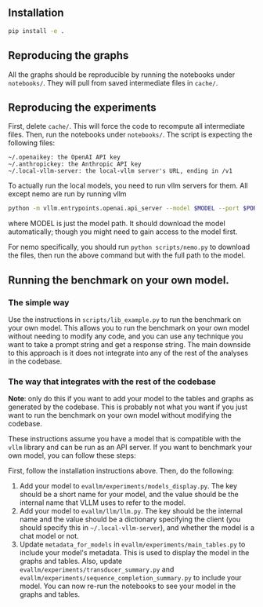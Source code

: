 
## Installation

```bash
pip install -e .
```

## Reproducing the graphs

All the graphs should be reproducible by running the notebooks under `notebooks/`. They will pull from saved intermediate files in `cache/`.

## Reproducing the experiments

First, delete `cache/`. This will force the code to recompute all intermediate files. Then, run the notebooks under `notebooks/`. The script is expecting the following files:

```
~/.openaikey: the OpenAI API key
~/.anthropickey: the Anthropic API key
~/.local-vllm-server: the local-vllm server's URL, ending in /v1
```

To actually run the local models, you need to run vllm servers for them. All except nemo are run by running vllm

```bash
python -m vllm.entrypoints.openai.api_server --model $MODEL --port $PORT --tensor-parallel-size 4
```

where MODEL is just the model path. It should download the model automatically; though you might need to gain access to the model first.

For nemo specifically, you should run `python scripts/nemo.py` to download the files, then run the above command but with the full path to the model.

## Running the benchmark on your own model.

### The simple way

Use the instructions in `scripts/lib_example.py` to run the benchmark on your own model. This allows you to run the benchmark on your own model without needing to modify any code, and you can use any technique you want to take a prompt string and get a response string. The main downside to this approach is it does not integrate into any of the rest of the analyses in the codebase.

### The way that integrates with the rest of the codebase

**Note**: only do this if you want to add your model to the tables and graphs as generated by the codebase. This is probably not what you want if you just want to run the benchmark on your own model without modifying the codebase.

These instructions assume you have a model that is compatible with the `vllm` library and can be run as an API server. If you want to benchmark your own model, you can follow these steps:

First, follow the installation instructions above. Then, do the following:

1. Add your model to `evallm/experiments/models_display.py`. The key should be a short name for your model, and the value should be the internal name that VLLM uses to refer to the model.
2. Add your model to `evallm/llm/llm.py`. The key should be the internal name and the value should be a dictionary specifying the client (you should specify this  in `~/.local-vllm-server`), and whether the model is a chat model or not.
3. Update `metadata_for_models` in `evallm/experiments/main_tables.py` to include your model's metadata. This is used to display the model in the graphs and tables. Also, update `evallm/experiments/transducer_summary.py` and `evallm/experiments/sequence_completion_summary.py` to include your model. You can now re-run the notebooks to see your model in the graphs and tables.
